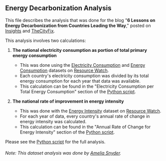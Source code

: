 ## Energy Decarbonization Analysis
This file describes the analysis that was done for the blog "**6 Lessons on Energy Decarbonization from Countries Leading the Way**," posted on [Insights](https://www.wri.org/blog) and [TheCityFix](https://thecityfix.com/).

This analysis involves two calculations:
1) **The national electricity consumption as portion of total primary energy consumption**
    - This was done using the [Electricity Consumption](https://resourcewatch.org/data/explore/ene034-Electricity-Consumption) and [Energy Consumption](https://resourcewatch.org/data/explore/ene033-Energy-Consumption_1) datasets on [Resource Watch](https://resourcewatch.org/).
    - Each country's electricity consumption was divided by its total energy consumption for each year that data was available.
    - This calculation can be found in the "Electricity Consumption per Total Energy Consumption" section of the [Python script](https://github.com/resource-watch/blog-analysis/blob/master/req_009_energy_decarbonization_leaders/req_009_energy_decarbonization_leaders_analysis.py).

2) **The national rate of improvement in energy intensity**
    - This was done with the [Energy Intensity](https://resourcewatch.org/data/explore/2c444596-2be3-4786-bdfc-24010f99b21e) dataset on [Resource Watch](https://resourcewatch.org/).
    - For each year of data, every country's annual rate of change in energy intensity was calculated.
    - This calculation can be found in the "Annual Rate of Change for Energy Intensity" section of the [Python script](https://github.com/resource-watch/blog-analysis/blob/master/req_009_energy_decarbonization_leaders/req_009_energy_decarbonization_leaders_analysis.py).

Please see the [Python script](https://github.com/resource-watch/blog-analysis/blob/master/req_009_energy_decarbonization_leaders/req_009_energy_decarbonization_leaders_analysis.py) for the full analysis.

###### Note: This dataset analysis was done by [Amelia Snyder](https://www.wri.org/profile/amelia-snyder).